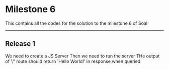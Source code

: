 # Milestone 6
This contains all the codes for the solution to the milestone 6 of Soal
******
## Release 1 

We need to create a JS Server
Then we need to run the server
THe output of '/' route should return 'Hello World!' in response when queried
